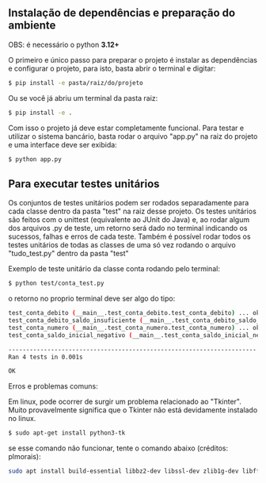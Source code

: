 
## Instalação de dependências e preparação do ambiente
OBS: é necessário o python **3.12+**

O primeiro e único passo para preparar o projeto é instalar as dependências e configurar o projeto, para isto, basta abrir o terminal e digitar:

```bash
$ pip install -e pasta/raiz/do/projeto
```

Ou se você já abriu um terminal da pasta raiz:

```bash
$ pip install -e .
```


Com isso o projeto já deve estar completamente funcional. Para testar e utilizar o sistema bancário, basta rodar o arquivo "app.py" na raiz do projeto e uma interface deve ser exibida:


```bash
$ python app.py
```

## Para executar testes unitários

Os conjuntos de testes unitários podem ser rodados separadamente para cada classe dentro da pasta "test" na raiz desse projeto. Os testes unitários são feitos com o unittest (equivalente ao JUnit do Java) e, ao rodar algum dos arquivos .py de teste, um retorno será dado no terminal indicando os sucessos, falhas e erros de cada teste. Também é possível rodar todos os testes unitários de todas as classes de uma só vez rodando o arquivo "tudo_test.py" dentro da pasta "test"

Exemplo de teste unitário da classe conta rodando pelo terminal:

```bash
$ python test/conta_test.py
```

o retorno no proprio terminal deve ser algo do tipo:

```bash
test_conta_debito (__main__.test_conta_debito.test_conta_debito) ... ok
test_conta_debito_saldo_insuficiente (__main__.test_conta_debito_saldo_insuficiente.test_conta_debito_saldo_insuficiente) ... ok
test_conta_numero (__main__.test_conta_numero.test_conta_numero) ... ok
test_conta_saldo_inicial_negativo (__main__.test_conta_saldo_inicial_negativo.test_conta_saldo_inicial_negativo) ... ok

----------------------------------------------------------------------
Ran 4 tests in 0.001s

OK
```

Erros e problemas comuns:

Em linux, pode ocorrer de surgir um problema relacionado ao "Tkinter". Muito provavelmente significa que o Tkinter não está devidamente instalado no linux.

```bash
$ sudo apt-get install python3-tk
```

se esse comando não funcionar, tente o comando abaixo  (créditos: plmorais):

```bash
sudo apt install build-essential libbz2-dev libssl-dev zlib1g-dev libffi-dev libreadline-dev libsqlite3-dev tk-dev -y
```
